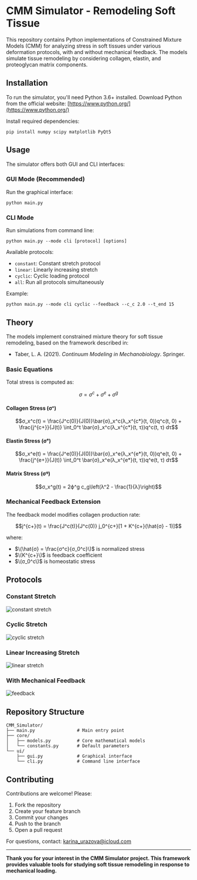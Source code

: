 # CMM Simulator - Remodeling Soft Tissue

This repository contains Python implementations of Constrained Mixture Models (CMM) for analyzing stress in soft tissues under various deformation protocols, with and without mechanical feedback. The models simulate tissue remodeling by considering collagen, elastin, and proteoglycan matrix components.

## Installation

To run the simulator, you'll need Python 3.6+ installed. Download Python from the official website: [https://www.python.org/](https://www.python.org/)

Install required dependencies:
```
pip install numpy scipy matplotlib PyQt5
```

## Usage

The simulator offers both GUI and CLI interfaces:

### GUI Mode (Recommended)
Run the graphical interface:
```
python main.py
```

### CLI Mode
Run simulations from command line:
```
python main.py --mode cli [protocol] [options]
```

Available protocols:
- `constant`: Constant stretch protocol
- `linear`: Linearly increasing stretch
- `cyclic`: Cyclic loading protocol
- `all`: Run all protocols simultaneously

Example:
```
python main.py --mode cli cyclic --feedback --c_c 2.0 --t_end 15
```

## Theory

The models implement constrained mixture theory for soft tissue remodeling, based on the framework described in:
- Taber, L. A. (2021). *Continuum Modeling in Mechanobiology*. Springer.

### Basic Equations

Total stress is computed as:
```math
σ = σ^c + σ^e + σ^g
```

#### Collagen Stress (σᶜ)
```math
σ_x^c(t) = \frac{J^c(0)}{J(0)}\bar{σ}_x^c(λ_x^{c*}(t, 0))q^c(t, 0) + \frac{j^{c+}}{J(t)} \int_0^t \bar{σ}_x^c(λ_x^{c*}(t, τ))q^c(t, τ) dτ
```

#### Elastin Stress (σᵉ)
```math
σ_x^e(t) = \frac{J^e(0)}{J(0)}\bar{σ}_x^e(λ_x^{e*}(t, 0))q^e(t, 0) + \frac{j^{e+}}{J(t)} \int_0^t \bar{σ}_x^e(λ_x^{e*}(t, τ))q^e(t, τ) dτ
```

#### Matrix Stress (σᵍ)
```math
σ_x^g(t) = 2ϕ^g c_g\left(λ^2 - \frac{1}{λ}\right)
```

### Mechanical Feedback Extension

The feedback model modifies collagen production rate:
```math
j^{c+}(t) = \frac{J^c(t)}{J^c(0)} j_0^{c+}[1 + K^{c+}(\hat{σ} - 1)]
```
where:
- $\(\hat{σ} = \frac{σ^c}{σ_0^c}\)$ is normalized stress
- $\(K^{c+}\)$ is feedback coefficient
- $\(σ_0^c\)$ is homeostatic stress

## Protocols

### Constant Stretch
![constant stretch](https://drive.google.com/uc?id=1aHdDiN7VW6J3sWlN_qVVtX7whx-ceLpB)

### Cyclic Stretch
![cyclic stretch](https://drive.google.com/uc?id=16xCtKoHl38UuSnyKi7uUokulHPV95v9-)

### Linear Increasing Stretch
![linear stretch](https://drive.google.com/uc?id=12Rnh0vtg1jCc0qRE4PQQ1GiGIHVwiSv_)

### With Mechanical Feedback
![feedback](https://drive.google.com/uc?id=1-aHKGuP-ZxZlbG7DfAkOXBufJYmEWZV2)

## Repository Structure
```
CMM_Simulator/
├── main.py                # Main entry point
├── core/
│   ├── models.py          # Core mathematical models
│   └── constants.py       # Default parameters
└── ui/
    ├── gui.py             # Graphical interface
    └── cli.py             # Command line interface
```

## Contributing

Contributions are welcome! Please:
1. Fork the repository
2. Create your feature branch
3. Commit your changes
4. Push to the branch
5. Open a pull request

For questions, contact: karina_urazova@icloud.com

***

**Thank you for your interest in the CMM Simulator project. This framework provides valuable tools for studying soft tissue remodeling in response to mechanical loading.**
```

